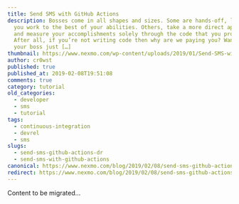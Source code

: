 ```yaml
---
title: Send SMS with GitHub Actions
description: Bosses come in all shapes and sizes. Some are hands-off, letting
  you work to the best of your abilities. Others, take a more direct approach
  and measure your accomplishments solely through the code that you produce.
  After all, if you’re not writing code then why are we paying you? Want to show
  your boss just […]
thumbnail: https://www.nexmo.com/wp-content/uploads/2019/01/Send-SMS-with-GitHub-Actions.png
author: cr0wst
published: true
published_at: 2019-02-08T19:51:08
comments: true
category: tutorial
old_categories:
  - developer
  - sms
  - tutorial
tags:
  - continuous-integration
  - devrel
  - sms
slugs:
  - send-sms-github-actions-dr
  - send-sms-with-github-actions
canonical: https://www.nexmo.com/blog/2019/02/08/send-sms-github-actions-dr
redirect: https://www.nexmo.com/blog/2019/02/08/send-sms-github-actions-dr
---
```

Content to be migrated...